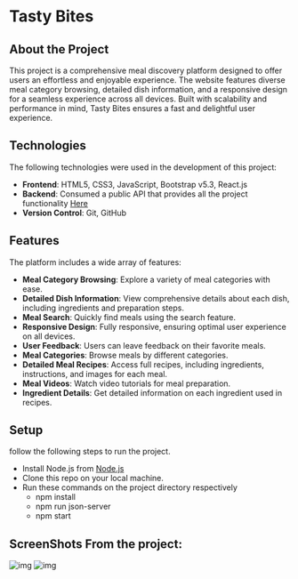 # Tasty Bites

## About the Project
This project is a comprehensive meal discovery platform designed to offer users an effortless and enjoyable experience. The website features diverse meal category browsing, detailed dish information, and a responsive design for a seamless experience across all devices. Built with scalability and performance in mind, Tasty Bites ensures a fast and delightful user experience.

## Technologies
The following technologies were used in the development of this project:

- **Frontend**: HTML5, CSS3, JavaScript, Bootstrap v5.3, React.js
- **Backend**: Consumed a public API that provides all the project functionality [Here](https://www.themealdb.com/api.php)
- **Version Control**: Git, GitHub

## Features
The platform includes a wide array of features:

- **Meal Category Browsing**: Explore a variety of meal categories with ease.
- **Detailed Dish Information**: View comprehensive details about each dish, including ingredients and preparation steps.
- **Meal Search**: Quickly find meals using the search feature.
- **Responsive Design**: Fully responsive, ensuring optimal user experience on all devices.
- **User Feedback**: Users can leave feedback on their favorite meals.
- **Meal Categories**: Browse meals by different categories.
- **Detailed Meal Recipes**: Access full recipes, including ingredients, instructions, and images for each meal.
- **Meal Videos**: Watch video tutorials for meal preparation.
- **Ingredient Details**: Get detailed information on each ingredient used in recipes.


## Setup
follow the following steps to run the project.

- Install Node.js from [Node.js](https://nodejs.org/en)
- Clone this repo on your local machine.
- Run these commands on the project directory respectively
  - npm install
  - npm run json-server
  - npm start


## ScreenShots From the project:

![img](/src/assets/1.jpeg)
![img](/src/assets/2.jpeg)
